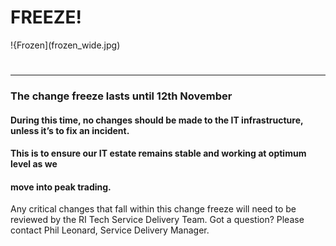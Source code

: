 # FREEZE!
!{Frozen](frozen_wide.jpg)
#
---
### The change freeze lasts until 12th November

#### During this time, no changes should be made to the IT infrastructure, unless it’s to fix an incident.
#### This is to ensure our IT estate remains stable and working at optimum level as we
#### move into peak trading.

Any critical changes that fall within this change freeze will need to be reviewed by the RI Tech Service Delivery Team.
Got a question? Please contact Phil Leonard, Service Delivery Manager.
